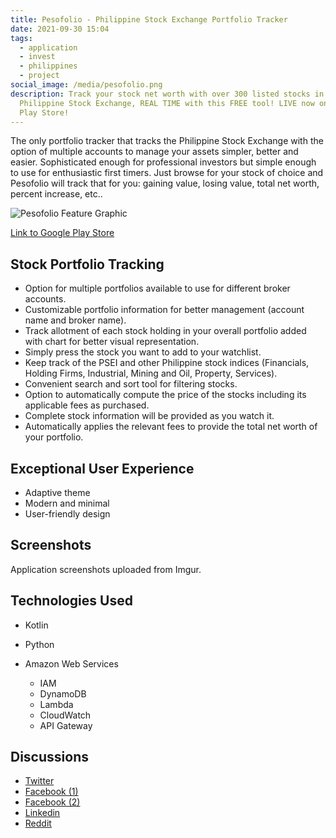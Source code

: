 ```yaml
---
title: Pesofolio - Philippine Stock Exchange Portfolio Tracker
date: 2021-09-30 15:04
tags:
  - application
  - invest
  - philippines
  - project
social_image: /media/pesofolio.png
description: Track your stock net worth with over 300 listed stocks in the
  Philippine Stock Exchange, REAL TIME with this FREE tool! LIVE now on Google
  Play Store!
---
```

The only portfolio tracker that tracks the Philippine Stock Exchange with the option of multiple accounts to manage your assets simpler, better and easier. Sophisticated enough for professional investors but simple enough to use for enthusiastic first timers. Just browse for your stock of choice and Pesofolio will track that for you: gaining value, losing value, total net worth, percent increase, etc..

![Pesofolio Feature Graphic](/media/pesofolio.png "Pesofolio Feature Graphic")

[Link to Google Play Store](https://play.google.com/store/apps/details?id=com.galoreentertainment.pesofolio)

## Stock Portfolio Tracking

* Option for multiple portfolios available to use for different broker accounts.
* Customizable portfolio information for better management (account name and broker name).
* Track allotment of each stock holding in your overall portfolio added with chart for better visual representation.
* Simply press the stock you want to add to your watchlist.
* Keep track of the PSEI and other Philippine stock indices (Financials, Holding Firms, Industrial, Mining and Oil, Property, Services).
* Convenient search and sort tool for filtering stocks.
* Option to automatically compute the price of the stocks including its applicable fees as purchased.
* Complete stock information will be provided as you watch it. 
* Automatically applies the relevant fees to provide the total net worth of your portfolio.

## Exceptional User Experience

* Adaptive theme
* Modern and minimal
* User-friendly design

## Screenshots

Application screenshots uploaded from Imgur.

<blockquote class="imgur-embed-pub" lang="en" data-id="a/RV2Mpka"><a href="//imgur.com/a/RV2Mpka"></a></blockquote><script async src="//s.imgur.com/min/embed.js" charset="utf-8"></script>

## Technologies Used

* Kotlin
* Python
* Amazon Web Services 

  * IAM
  * DynamoDB
  * Lambda
  * CloudWatch
  * API Gateway

## Discussions

* [Twitter](https://twitter.com/carlignnn/status/1444986830504353792)
* [Facebook (1)](https://www.facebook.com/carlignn/posts/417961916342250)
* [](https://www.facebook.com/carlignn/posts/417961916342250)[Facebook (2)](https://www.facebook.com/411314775926112/posts/1767308420326734/)
* [](https://www.facebook.com/411314775926112/posts/1767308420326734/)[Linkedin](https://www.linkedin.com/posts/carlignn_track-your-stock-net-worth-with-over-300-activity-6850758389144940544-bZpP)
* [Reddit](https://www.reddit.com/user/carlignn/comments/q32h2a/pesofolio_philippine_stock_exchange_portfolio/)
